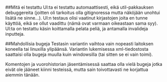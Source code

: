 ##Mitä ei testattu
UI:ta ei testattu automaattisesti, eikä util-pakkauksen debuggereita (joitten oli tarkoitus olla gitignoressa mutta näköjään unohtui lisätä ne sinne...).
UI:n testaus olisi vaatinut kirjastojen joita en tunne käyttöä, eikä se ollut vaadittu (nämä ovat varmaan oikeastaan sama syy). UI:ta on testattu käsin koittamalla pelata peliä, ja antamalla invalideja inputteja.

##Mahdollisia bugeja
Testasin variantin vaihtoa vain nopeasti laitoksen koneella tai linuxilla ylipäänsä. Variantin lukemisessa xml-tiedostosta saattaisi olla bugeja muulla kuin windowsilla (tai sitten se ei vain toimi).

Komentojen ja vuorohistorian jäsentämisessä saattaa olla vielä bugeja jotka eivät ole jääneet kiinni testeissä, mutta sain toivottavasti ne korjattua aiemmin tänään.

